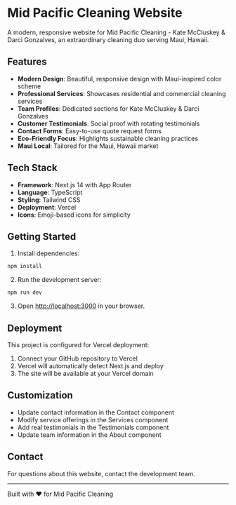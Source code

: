 # Mid Pacific Cleaning Website

A modern, responsive website for Mid Pacific Cleaning - Kate McCluskey & Darci Gonzalves, an extraordinary cleaning duo serving Maui, Hawaii.

## Features

- **Modern Design**: Beautiful, responsive design with Maui-inspired color scheme
- **Professional Services**: Showcases residential and commercial cleaning services
- **Team Profiles**: Dedicated sections for Kate McCluskey & Darci Gonzalves
- **Customer Testimonials**: Social proof with rotating testimonials
- **Contact Forms**: Easy-to-use quote request forms
- **Eco-Friendly Focus**: Highlights sustainable cleaning practices
- **Maui Local**: Tailored for the Maui, Hawaii market

## Tech Stack

- **Framework**: Next.js 14 with App Router
- **Language**: TypeScript
- **Styling**: Tailwind CSS
- **Deployment**: Vercel
- **Icons**: Emoji-based icons for simplicity

## Getting Started

1. Install dependencies:
```bash
npm install
```

2. Run the development server:
```bash
npm run dev
```

3. Open [http://localhost:3000](http://localhost:3000) in your browser.

## Deployment

This project is configured for Vercel deployment:

1. Connect your GitHub repository to Vercel
2. Vercel will automatically detect Next.js and deploy
3. The site will be available at your Vercel domain

## Customization

- Update contact information in the Contact component
- Modify service offerings in the Services component
- Add real testimonials in the Testimonials component
- Update team information in the About component

## Contact

For questions about this website, contact the development team.

---

Built with ❤️ for Mid Pacific Cleaning

